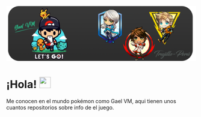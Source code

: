 
[![Header](https://raw.githubusercontent.com/GaelVM/GaelVM/main/readme_header.png "Header")](https://poketrux.com/)

# ¡Hola! <img src="https://raw.githubusercontent.com/MartinHeinz/MartinHeinz/master/wave.gif" width="30px" height="30px" />

Me conocen en el mundo pokémon como Gael VM, aqui tienen unos cuantos repositorios sobre info de el juego.



